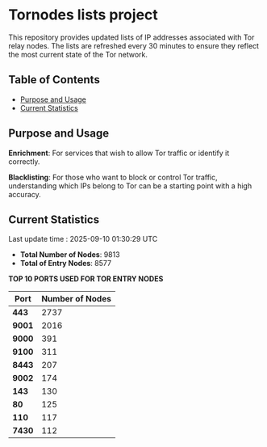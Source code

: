 # Tornodes lists project

This repository provides updated lists of IP addresses associated with Tor relay nodes. The lists are refreshed every 30 minutes to ensure they reflect the most current state of the Tor network.

## Table of Contents

- [Purpose and Usage](#purpose-and-usage)
- [Current Statistics](#current-statistics)


## Purpose and Usage

**Enrichment**: For services that wish to allow Tor traffic or identify it correctly.

**Blacklisting**: For those who want to block or control Tor traffic, understanding which IPs belong to Tor can be a starting point with a high accuracy.

## Current Statistics

Last update time : 2025-09-10 01:30:29 UTC

- **Total Number of Nodes**: 9813
- **Total of Entry Nodes**: 8577

**TOP 10 PORTS USED FOR TOR ENTRY NODES**

| **Port** | **Number of Nodes** |
|------|-----------------|
| **443**   | 2737  |
| **9001**   | 2016  |
| **9000**   | 391  |
| **9100**   | 311  |
| **8443**   | 207  |
| **9002**   | 174  |
| **143**   | 130  |
| **80**   | 125  |
| **110**   | 117  |
| **7430**   | 112  |

